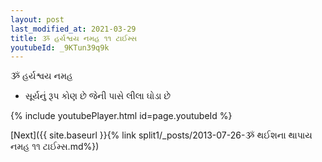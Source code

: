 ```yaml
---
layout: post
last_modified_at: 2021-03-29
title: ૐ હર્યશ્વય નમહ ૧૧ ટાઈમ્સ
youtubeId: _9KTun39q9k
---
```

 
 
 ૐ હર્યશ્વય નમહ  
 
 -  સૂર્યનું રૂપ કોણ છે જેની પાસે લીલા ઘોડા છે 
 
  
 
  
 
 
 
 
 
 


{% include youtubePlayer.html id=page.youtubeId %}
 
[Next]({{ site.baseurl }}{% link  split1/_posts/2013-07-26-ૐ થઈશના થાપાય નમહ ૧૧ ટાઈમ્સ.md%})
 
